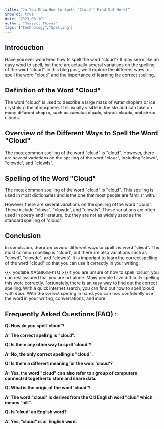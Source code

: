 ```yaml
---
title: "Do You Know How to Spell 'Cloud'? Find Out Here!"
ShowToc: true 
date: "2023-03-10"
author: "Russell Thomas" 
tags: ["Technology","Spelling"]
---
```

## Introduction

Have you ever wondered how to spell the word "cloud"? It may seem like an easy word to spell, but there are actually several variations on the spelling of the word "cloud". In this blog post, we'll explore the different ways to spell the word "cloud" and the importance of learning the correct spelling. 

## Definition of the Word "Cloud"

The word "cloud" is used to describe a large mass of water droplets or ice crystals in the atmosphere. It is usually visible in the sky and can take on many different shapes, such as cumulus clouds, stratus clouds, and cirrus clouds. 

## Overview of the Different Ways to Spell the Word "Cloud"

The most common spelling of the word "cloud" is "cloud". However, there are several variations on the spelling of the word "cloud", including "clowd", "clowde", and "clowds". 

## Spelling of the Word "Cloud"

The most common spelling of the word "cloud" is "cloud". This spelling is used in most dictionaries and is the one that most people are familiar with. 

However, there are several variations on the spelling of the word "cloud". These include "clowd", "clowde", and "clowds". These variations are often used in poetry and literature, but they are not as widely used as the standard spelling of "cloud". 

## Conclusion

In conclusion, there are several different ways to spell the word "cloud". The most common spelling is "cloud", but there are also variations such as "clowd", "clowde", and "clowds". It is important to learn the correct spelling of the word "cloud" so that you can use it correctly in your writing.

{{< youtube XAbBK48-hTQ >}} 
If you are unsure of how to spell 'cloud', you can rest assured that you are not alone. Many people have difficulty spelling this word correctly. Fortunately, there is an easy way to find out the correct spelling. With a quick internet search, you can find out how to spell 'cloud' with ease. With the correct spelling in hand, you can now confidently use the word in your writing, conversations, and more.

## Frequently Asked Questions (FAQ) :
**Q: How do you spell 'cloud'?**

**A: The correct spelling is "cloud".**

**Q: Is there any other way to spell 'cloud'?**

**A: No, the only correct spelling is "cloud".**

**Q: Is there a different meaning for the word 'cloud'?**

**A: Yes, the word "cloud" can also refer to a group of computers connected together to store and share data.**

**Q: What is the origin of the word 'cloud'?**

**A: The word "cloud" is derived from the Old English word "clud" which means "hill".**

**Q: Is 'cloud' an English word?**

**A: Yes, "cloud" is an English word.**





